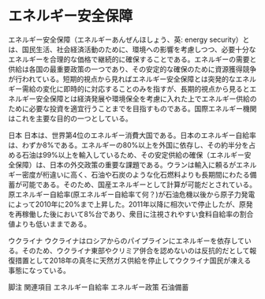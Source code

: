 # エネルギー安全保障

エネルギー安全保障（エネルギーあんぜんほしょう、英: energy security）とは、国民生活、社会経済活動のために、環境への影響を考慮しつつ、必要十分なエネルギーを合理的な価格で継続的に確保することである。エネルギーの需要と供給は各国の最重要政策の一つであり、その安定的な確保のために資源獲得競争が行われている。短期的視点から見ればエネルギー安全保障とは突発的なエネルギー需給の変化に即時的に対応することのみを指すが、長期的視点から見るとエネルギー安全保障とは経済発展や環境保全を考慮に入れた上でエネルギー供給のために必要な投資を適宜行うことまでを目指すものである。国際エネルギー機関はこれを主要な目的の一つとしている。

日本
日本は、世界第4位のエネルギー消費大国である。日本のエネルギー自給率は、わずか8%である。エネルギーの80%以上を外国に依存し、その約半分を占める石油は99%以上を輸入しているため、その安定供給の確保（エネルギー安全保障）は、日本の外交政策の重要な課題である。ウランは輸入に頼るがエネルギー密度が桁違いに高く、石油や石炭のような化石燃料よりも長期間にわたる備蓄が可能である。そのため、国産エネルギーとして計算が可能だとされている。原エネルギー自給率(原エネルギー自給率て何？)が石油危機以後から原子力発電によって2010年に20%まで上昇した。2011年以降に相次いで停止したが、原発を再稼働した後において8%台であり、衆目に注視されやすい食料自給率の割合値よりも低いままである。

ウクライナ
ウクライナはロシアからのパイプラインにエネルギーを依存している。そのため、ウクライナ東部やクリミア併合を認めないのは反抗的だとして報復措置として2018年の真冬に天然ガス供給を停止してウクライナ国民が凍える事態になっている。

脚注
関連項目
エネルギー自給率
エネルギー政策
石油備蓄